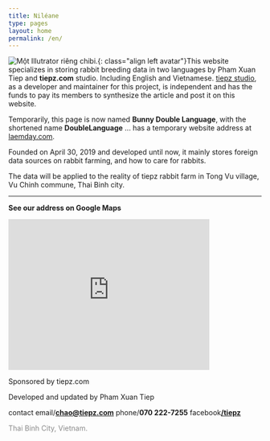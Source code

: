 ```yaml
---
title: Niléane
type: pages
layout: home
permalink: /en/
---
```

![Một Illutrator riêng chibi.](/images/layout/logos/Nileane-Chibi-v2-byJessBoooworth.jpg){: class="align left avatar"}This website specializes in storing rabbit breeding data in two languages ​​by Pham Xuan Tiep and **tiepz.com** studio. Including English and Vietnamese. [tiepz studio](https://www.tiepz.com), as a developer and maintainer for this project, is independent and has the funds to pay its members to synthesize the article and post it on this website.

Temporarily, this page is now named **Bunny Double Language**, with the shortened name **DoubleLanguage** ... has a temporary website address at [laemday.com](https://laemday.com).

Founded on April 30, 2019 and developed until now, it mainly stores foreign data sources on rabbit farming, and how to care for rabbits.

The data will be applied to the reality of tiepz rabbit farm in Tong Vu village, Vu Chinh commune, Thai Binh city.

* * *

**See our address on Google Maps**

<iframe src="https://www.google.com/maps/embed?pb=!1m18!1m12!1m3!1d3738.9698981929578!2d106.35396651539646!3d20.42531991347873!2m3!1f0!2f0!3f0!3m2!1i1024!2i768!4f13.1!3m3!1m2!1s0x3135fb9aa5972f61%3A0xcc7ada82eb6c0a3d!2sTiepz+Studio!5e0!3m2!1svi!2s!4v1556616240636!5m2!1svi!2s" width="400" height="300" frameborder="0" style="border:0" allowfullscreen></iframe>

Sponsored by tiepz.com

Developed and updated by Pham Xuan Tiep

contact email/**chao@tiepz.com** phone/**070 222-7255** facebook[**/tiepz**](https://facebook.com/tiepz)

<span style="opacity:.5;"><span class="octicon octicon-location"></span> Thai Binh City, Vietnam.</span>